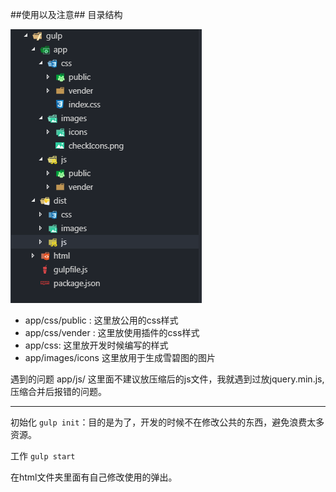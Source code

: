 ##使用以及注意##
目录结构

![目录结构](layout.png)

*	app/css/public : 这里放公用的css样式
*	app/css/vender : 这里放使用插件的css样式
*	app/css: 这里放开发时候编写的样式
*	app/images/icons 这里放用于生成雪碧图的图片

遇到的问题
app/js/ 这里面不建议放压缩后的js文件，我就遇到过放jquery.min.js,压缩合并后报错的问题。

*********************
初始化 `gulp init`：目的是为了，开发的时候不在修改公共的东西，避免浪费太多资源。

工作 `gulp start`

在html文件夹里面有自己修改使用的弹出。

